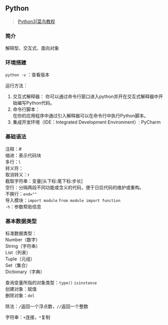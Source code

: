 ## Python

>[Python3|菜鸟教程](https://www.runoob.com/python3/python3-tutorial.html)

### 简介

解释型、交互式、面向对象

### 环境搭建

`python -v` ：查看版本  

运行方法：  
1. 交互式解释器：
你可以通过命令行窗口进入python并开在交互式解释器中开始编写Python代码。  
2. 命令行脚本：  
在你的应用程序中通过引入解释器可以在命令行中执行Python脚本。  
3. 集成开发环境（IDE：Integrated Development Environment）: PyCharm  

### 基础语法

注释：#  
缩进：表示代码块  
多行：\  
转义符：\
取消转义：r  
截取字符串：变量[头下标:尾下标:步长]  
空行：分隔两段不同功能或含义的代码，便于日后代码的维护或重构。  
不换行：`end=""`  
导入模块：`import module` `from module import function`  
`-h`：参数帮助信息  

### 基本数据类型

标准数据类型：  
Number（数字）  
String（字符串）  
List（列表）  
Tuple（元组）  
Set（集合）  
Dictionary（字典）  

查询变量所指的对象类型：`type()` `isinstance`  
创建对象：赋值  
删除对象：`del` 

除法：`/`返回一个浮点数，`//`返回一个整数  

字符串：`+`连接，`*`复制  



